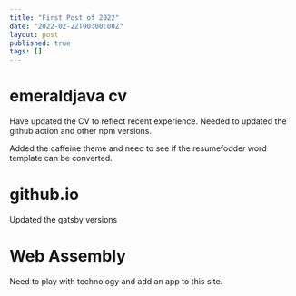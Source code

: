 ```yaml
---
title: "First Post of 2022"
date: "2022-02-22T00:00:00Z"
layout: post
published: true
tags: []
---
```


# emeraldjava cv

Have updated the CV to reflect recent experience. Needed to updated the github action and other npm versions. 

Added the caffeine theme and need to see if the resumefodder word template can be converted.

# github.io

Updated the gatsby versions

# Web Assembly

Need to play with technology and add an app to this site.